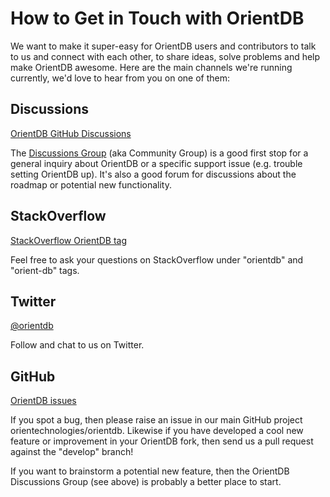 
# How to Get in Touch with OrientDB

We want to make it super-easy for OrientDB users and contributors to talk to us and connect with each other, to share ideas, solve problems and help make OrientDB awesome. Here are the main channels we're running currently, we'd love to hear from you on one of them:

## Discussions
[OrientDB GitHub Discussions](https://github.com/orientechnologies/orientdb/discussions)

The [Discussions Group](https://github.com/orientechnologies/orientdb/discussions) (aka Community Group) is a good first stop for a general inquiry about OrientDB or a specific support issue (e.g. trouble setting OrientDB up). It's also a good forum for discussions about the roadmap or potential new functionality.

## StackOverflow
[StackOverflow OrientDB tag](http://stackoverflow.com/questions/tagged/orientdb)

Feel free to ask your questions on StackOverflow under "orientdb" and "orient-db" tags.

## Twitter
[@orientdb](https://twitter.com/orientdb)

Follow and chat to us on Twitter.

## GitHub
[OrientDB issues](https://github.com/orientechnologies/orientdb/issues?state=open)

If you spot a bug, then please raise an issue in our main GitHub project orientechnologies/orientdb. Likewise if you have developed a cool new feature or improvement in your OrientDB fork, then send us a pull request against the "develop" branch!

If you want to brainstorm a potential new feature, then the OrientDB Discussions Group (see above) is probably a better place to start.

